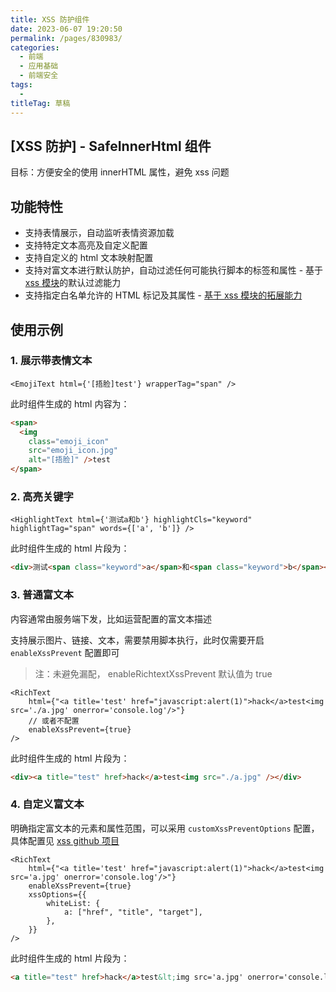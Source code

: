 ```yaml
---
title: XSS 防护组件
date: 2023-06-07 19:20:50
permalink: /pages/830983/
categories: 
  - 前端
  - 应用基础
  - 前端安全
tags: 
  - 
titleTag: 草稿
---
```



## [XSS 防护] - SafeInnerHtml 组件

目标：方便安全的使用 innerHTML 属性，避免 xss 问题

<!-- more -->

## 功能特性

- 支持表情展示，自动监听表情资源加载
- 支持特定文本高亮及自定义配置
- 支持自定义的 html 文本映射配置
- 支持对富文本进行默认防护，自动过滤任何可能执行脚本的标签和属性 - 基于 [xss 模块](https://github.com/leizongmin/js-xss)的默认过滤能力
- 支持指定白名单允许的 HTML 标记及其属性 - [基于 xss 模块的拓展能力](https://github.com/leizongmin/js-xss#custom-filter-rules)

## 使用示例

### 1. 展示带表情文本

```tsx
<EmojiText html={'[捂脸]test'} wrapperTag="span" />
```

此时组件生成的 html 内容为：

```html
<span>
  <img
    class="emoji_icon"
    src="emoji_icon.jpg"
    alt="[捂脸]" />test
</span>
```

### 2. 高亮关键字

```tsx
<HighlightText html={'测试a和b'} highlightCls="keyword" highlightTag="span" words={['a', 'b']} />
```

此时组件生成的 html 片段为：

```html
<div>测试<span class="keyword">a</span>和<span class="keyword">b</span></div>
```

### 3. 普通富文本

内容通常由服务端下发，比如运营配置的富文本描述

支持展示图片、链接、文本，需要禁用脚本执行，此时仅需要开启 `enableXssPrevent` 配置即可

> 注：未避免漏配， enableRichtextXssPrevent 默认值为 true

```tsx
<RichText
    html={"<a title='test' href="javascript:alert(1)">hack</a>test<img src='./a.jpg' onerror='console.log'/>"}
    // 或者不配置
    enableXssPrevent={true}
/>
```

此时组件生成的 html 片段为：

```html
<div><a title="test" href>hack</a>test<img src="./a.jpg" /></div>
```

### 4. 自定义富文本

明确指定富文本的元素和属性范围，可以采用 `customXssPreventOptions` 配置，具体配置见 [xss github 项目](https://github.com/leizongmin/js-xss)

```tsx
<RichText
    html={"<a title='test' href="javascript:alert(1)">hack</a>test<img src='a.jpg' onerror='console.log'/>"}
    enableXssPrevent={true}
    xssOptions={{
        whiteList: {
            a: ["href", "title", "target"],
        },
    }}
/>
```

此时组件生成的 html 片段为：

```html
<a title="test" href>hack</a>test&lt;img src='a.jpg' onerror='console.log'/&gt;
```

